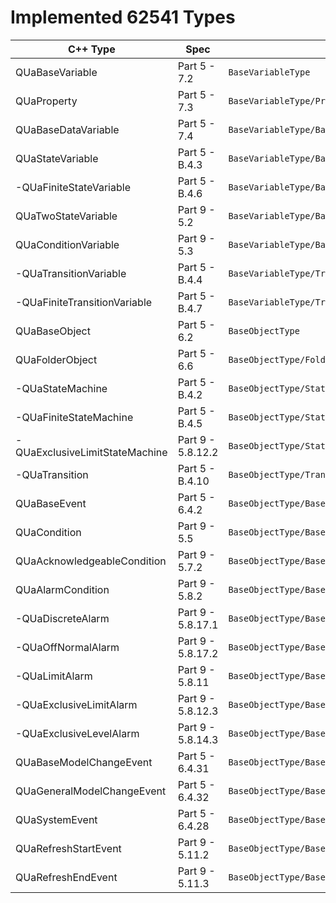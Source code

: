 # Implemented 62541 Types



| C++ Type                       | Spec              | UA Type Hierarchy  |
|--------------------------------|-------------------|--------------------|
| QUaBaseVariable                | Part 5 - 7.2      | `BaseVariableType` |
| QUaProperty                    | Part 5 - 7.3      | `BaseVariableType/PropertyType` |
| QUaBaseDataVariable            | Part 5 - 7.4      | `BaseVariableType/BaseDataVariableType` |
| QUaStateVariable               | Part 5 - B.4.3    | `BaseVariableType/BaseDataVariableType/StateVariableType` |
| -QUaFiniteStateVariable        | Part 5 - B.4.6    | `BaseVariableType/BaseDataVariableType/StateVariableType/FiniteStateVariableType` |
| QUaTwoStateVariable            | Part 9 - 5.2      | `BaseVariableType/BaseDataVariableType/StateVariableType/TwoStateVariableType` |
| QUaConditionVariable           | Part 9 - 5.3      | `BaseVariableType/BaseDataVariableType/ConditionVariableType` |
| -QUaTransitionVariable         | Part 5 - B.4.4    | `BaseVariableType/TransitionVariableType` |
| -QUaFiniteTransitionVariable   | Part 5 - B.4.7    | `BaseVariableType/TransitionVariableType/FiniteTransitionVariableType` |
| QUaBaseObject                  | Part 5 - 6.2      | `BaseObjectType` |
| QUaFolderObject                | Part 5 - 6.6      | `BaseObjectType/FolderType` |
| -QUaStateMachine               | Part 5 - B.4.2    | `BaseObjectType/StateMachineType` |
| -QUaFiniteStateMachine         | Part 5 - B.4.5    | `BaseObjectType/StateMachineType/FiniteStateMachineType` |
| -QUaExclusiveLimitStateMachine | Part 9 - 5.8.12.2 | `BaseObjectType/StateMachineType/FiniteStateMachineType/ExclusiveLimitStateMachineType` |
| -QUaTransition                 | Part 5 - B.4.10   | `BaseObjectType/TransitionType` |
| QUaBaseEvent                   | Part 5 - 6.4.2    | `BaseObjectType/BaseEventType` |
| QUaCondition                   | Part 9 - 5.5      | `BaseObjectType/BaseEventType/ConditionType` |
| QUaAcknowledgeableCondition    | Part 9 - 5.7.2    | `BaseObjectType/BaseEventType/ConditionType/AcknowledgeableConditionType` |
| QUaAlarmCondition              | Part 9 - 5.8.2    | `BaseObjectType/BaseEventType/ConditionType/AcknowledgeableConditionType/AlarmConditionType` |
| -QUaDiscreteAlarm              | Part 9 - 5.8.17.1 | `BaseObjectType/BaseEventType/ConditionType/AcknowledgeableConditionType/AlarmConditionType/DiscreteAlarmType` |
| -QUaOffNormalAlarm             | Part 9 - 5.8.17.2 | `BaseObjectType/BaseEventType/ConditionType/AcknowledgeableConditionType/AlarmConditionType/DiscreteAlarmType/OffNormalAlarmType` |
| -QUaLimitAlarm                 | Part 9 - 5.8.11   | `BaseObjectType/BaseEventType/ConditionType/AcknowledgeableConditionType/AlarmConditionType/LimitAlarmType` |
| -QUaExclusiveLimitAlarm        | Part 9 - 5.8.12.3 | `BaseObjectType/BaseEventType/ConditionType/AcknowledgeableConditionType/AlarmConditionType/LimitAlarmType/ExclusiveLimitAlarmType` |
| -QUaExclusiveLevelAlarm        | Part 9 - 5.8.14.3 | `BaseObjectType/BaseEventType/ConditionType/AcknowledgeableConditionType/AlarmConditionType/LimitAlarmType/ExclusiveLimitAlarmType/ExclusiveLevelAlarmType` |
| QUaBaseModelChangeEvent        | Part 5 - 6.4.31   | `BaseObjectType/BaseEventType/BaseModelChangeEventType` |
| QUaGeneralModelChangeEvent     | Part 5 - 6.4.32   | `BaseObjectType/BaseEventType/BaseModelChangeEventType/GeneralModelChangeEvent` |
| QUaSystemEvent                 | Part 5 - 6.4.28   | `BaseObjectType/BaseEventType/SystemEventType` |
| QUaRefreshStartEvent           | Part 9 - 5.11.2   | `BaseObjectType/BaseEventType/SystemEventType/RefreshStartEventType` |
| QUaRefreshEndEvent             | Part 9 - 5.11.3   | `BaseObjectType/BaseEventType/SystemEventType/RefreshEndEventType` |






